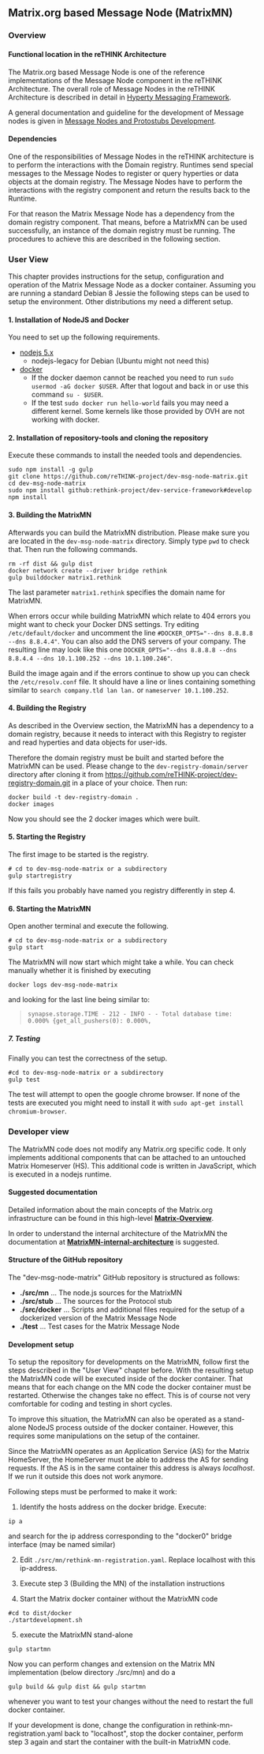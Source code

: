 ## Matrix.org based Message Node (MatrixMN)

### Overview

#### Functional location in the reTHINK Architecture
The Matrix.org based Message Node is one of the reference implementations of the Message Node component in the reTHINK Architecture. The overall role of Message Nodes in the reTHINK Architecture is described in detail in [Hyperty Messaging Framework](https://github.com/reTHINK-project/dev-service-framework/blob/d3.2-working-docs/docs/manuals/hyperty-messaging-framework.md).

A general documentation and guideline for the development of Message nodes is given in [Message Nodes and Protostubs Development](https://github.com/reTHINK-project/dev-service-framework/blob/d3.2-working-docs/docs/manuals/development-of-protostubs-and-msg-nodes.md).

#### Dependencies
One of the responsibilities of Message Nodes in the reTHINK architecture is to perform the interactions with the Domain registry. Runtimes send special messages to the Message Nodes to register or query hyperties or data objects at the domain registry. The Message Nodes have to perform the interactions with the registry component and return the results back to the Runtime.

For that reason the Matrix Message Node has a dependency from the domain registry component. That means, before a MatrixMN can be used successfully, an instance of the domain registry must be running. The procedures to achieve this are described in the following section.

### User View

This chapter provides instructions for the setup, configuration and operation of the Matrix Message Node as a docker container.
Assuming you are running a standard Debian 8 Jessie the following steps can be used to setup the environment. Other distributions my need a different setup.

#### 1. Installation of NodeJS and Docker
You need to set up the following requirements.
- [nodejs 5.x](https://nodejs.org/en/download/package-manager/#debian-and-ubuntu-based-linux-distributions)
  - nodejs-legacy for Debian (Ubuntu might not need this)
- [docker](https://docs.docker.com/engine/installation/debian/)
  - If the docker daemon cannot be reached you need to run `sudo usermod -aG docker $USER`. After that logout and back in or use this command `su - $USER`.
  - If the test `sudo docker run hello-world` fails you may need a different kernel. Some kernels like those provided by OVH are not working with docker.

#### 2. Installation of repository-tools and cloning the repository
Execute these commands to install the needed tools and dependencies.
```
sudo npm install -g gulp
git clone https://github.com/reTHINK-project/dev-msg-node-matrix.git
cd dev-msg-node-matrix
sudo npm install github:rethink-project/dev-service-framework#develop
npm install
```

#### 3. Building the MatrixMN
Afterwards you can build the MatrixMN distribution. Please make sure you are located in the `dev-msg-node-matrix` directory. Simply type `pwd` to check that. Then run the following commands.
```
rm -rf dist && gulp dist
docker network create --driver bridge rethink
gulp builddocker matrix1.rethink
```
The last parameter `matrix1.rethink` specifies the domain name for MatrixMN.

When errors occur while building MatrixMN which relate to 404 errors you might want to check your Docker DNS settings.
Try editing `/etc/default/docker` and uncomment the line `#DOCKER_OPTS="--dns 8.8.8.8 --dns 8.8.4.4"`.
You can also add the DNS servers of your company.
The resulting line may look like this one `DOCKER_OPTS="--dns 8.8.8.8 --dns 8.8.4.4 --dns 10.1.100.252 --dns 10.1.100.246"`.

Build the image again and if the errors continue to show up you can check the `/etc/resolv.conf` file.
It should have a line or lines containing something similar to `search company.tld lan lan.` or `nameserver 10.1.100.252`.

#### 4. Building the Registry
As described in the Overview section, the MatrixMN has a dependency to a domain registry, because it needs to interact with this Registry to register and read hyperties and data objects for user-ids.

Therefore the domain registry must be built and started before the MatrixMN can be used. Please change to the `dev-registry-domain/server` directory after cloning it from https://github.com/reTHINK-project/dev-registry-domain.git in a place of your choice. Then run:
```
docker build -t dev-registry-domain .
docker images
```
Now you should see the 2 docker images which were built.

#### 5. Starting the Registry
The first image to be started is the registry.
```
# cd to dev-msg-node-matrix or a subdirectory
gulp startregistry
```
If this fails you probably have named you registry differently in step 4.

#### 6. Starting the MatrixMN
Open another terminal and execute the following.
```
# cd to dev-msg-node-matrix or a subdirectory
gulp start
```

The MatrixMN will now start which might take a while. You can check manually whether it is finished by executing
```
docker logs dev-msg-node-matrix
```

and looking for the last line being similar to:
> `synapse.storage.TIME - 212 - INFO - - Total database time: 0.000% {get_all_pushers(0): 0.000%,`


##### 7. Testing
Finally you can test the correctness of the setup.
```
#cd to dev-msg-node-matrix or a subdirectory
gulp test
```
The test will attempt to open the google chrome browser. If none of the tests are executed you might need to install it with `sudo apt-get install chromium-browser`.


### Developer view

The MatrixMN code does not modify any Matrix.org specific code. It only implements additional components that can be attached to an untouched Matrix Homeserver (HS).
This additional code is written in JavaScript, which is executed in a nodejs runtime.

#### Suggested documentation
Detailed information about the main concepts of the Matrix.org  infrastructure can be found in this high-level **[Matrix-Overview](./Matrix-Overview.md)**.

In order to understand the internal architecture of the MatrixMN the documentation at **[MatrixMN-internal-architecture](./MatrixMN-internal-architecture.md)** is suggested.

#### Structure of the GitHub repository
The "dev-msg-node-matrix" GitHub repository is structured as follows:

- **./src/mn** ... The node.js sources for the MatrixMN
- **./src/stub** ... The sources for the Protocol stub
- **./src/docker** ... Scripts and additional files required for the setup of a dockerized version of the Matrix Message Node
- **./test** ... Test cases for the Matrix Message Node

#### Development setup
To setup the repository for developments on the MatrixMN, follow first the steps described in the "User View" chapter before.
With the resulting setup the MatrixMN code will be executed inside of the docker container. That means that for each change on the MN code the docker container must be restarted. Otherwise the changes take no effect. This is of course not very comfortable for coding and testing in short cycles.

To improve this situation, the MatrixMN can also be operated as a stand-alone NodeJS process outside of the docker container. However, this requires some manipulations on the setup of the container.

Since the MatrixMN operates as an Application Service (AS) for the Matrix HomeServer, the HomeServer must be able to address the AS for sending requests. If the AS is in the same container this address is always *localhost*. If we run it outside this does not work anymore.

Following steps must be performed to make it work:

1. Identify the hosts address on the docker bridge. Execute:
```
ip a
```
and search for the ip address corresponding to the "docker0" bridge interface (may be named similar)

2. Edit ```./src/mn/rethink-mn-registration.yaml```. Replace localhost with this ip-address.

3. Execute step 3 (Building the MN) of the installation instructions

4. Start the Matrix docker container without the MatrixMN code
```
#cd to dist/docker
./startdevelopment.sh
```

5. execute the MatrixMN stand-alone
```
gulp startmn
```

Now you can perform changes and extension on the Matrix MN implementation (below directory ./src/mn) and do a
```
gulp build && gulp dist && gulp startmn
```
whenever you want to test your changes without the need to restart the full docker container.

If your development is done, change the configuration in rethink-mn-registration.yaml back to "localhost", stop the docker container, perform step 3 again and start the container with the built-in MatrixMN code.
